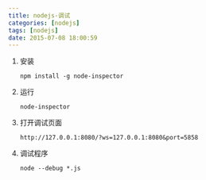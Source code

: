 ```yaml
---
title: nodejs-调试
categories: [nodejs]
tags: [nodejs]
date: 2015-07-08 18:00:59
---
```


1.  安装

        npm install -g node-inspector

1.  运行

        node-inspector

1.  打开调试页面

        http://127.0.0.1:8080/?ws=127.0.0.1:8080&port=5858

1.  调试程序

        node --debug *.js
